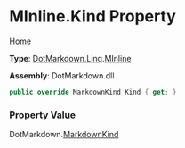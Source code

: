 # MInline\.Kind Property

[Home](../../../../README.md)

**Type**: [DotMarkdown.Linq](../../README.md)\.[MInline](../README.md)

**Assembly**: DotMarkdown\.dll

```csharp
public override MarkdownKind Kind { get; }
```

### Property Value

DotMarkdown\.[MarkdownKind](../../../MarkdownKind/README.md)

